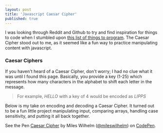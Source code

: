 ```yaml
---
layout: post
title: 'Javascript Caesar Cipher'
published: true
---
```


I was looking through Reddit and Github to try and find inspiration for things to code when I stumbled upon [this list of things to program](https://github.com/karan/Projects). The Caesar Cipher stood out to me, as it seemed like a fun way to practice manipulating content with javascript.

### Caesar Ciphers

If you haven't heard of a Caesar Cipher, don't worry; I had no clue what it was until I found this page. Basically, you provide a key (1-25) which represents how many characters in the alphabet to shift each letter in the message.

> For example, *HELLO* with a key of 4 would be encoded as *LIPPS*

Below is my take on encoding and decoding a Caesar Cipher. It turned out to be a fun little project manipulating input, comparing arrays, handling case sensitivity, and putting it all back together.

<p data-height="265" data-theme-id="0" data-slug-hash="aKvNxX" data-default-tab="js,result" data-user="mileswilhelm" data-embed-version="2" data-pen-title="Caesar Cipher" class="codepen">See the Pen <a href="https://codepen.io/mileswilhelm/pen/aKvNxX/">Caesar Cipher</a> by Miles Wilhelm (<a href="https://codepen.io/mileswilhelm">@mileswilhelm</a>) on <a href="https://codepen.io">CodePen</a>.</p>
<script async src="https://static.codepen.io/assets/embed/ei.js"></script>
